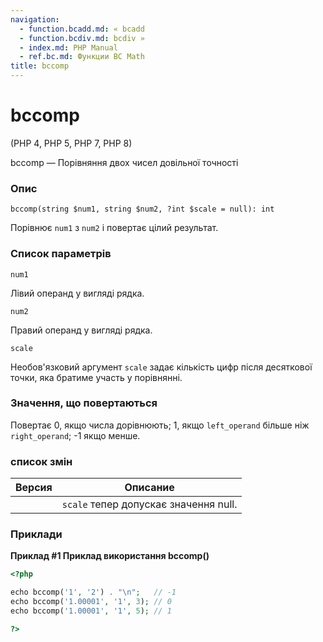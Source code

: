 ```yaml
---
navigation:
  - function.bcadd.md: « bcadd
  - function.bcdiv.md: bcdiv »
  - index.md: PHP Manual
  - ref.bc.md: Функции BC Math
title: bccomp
---
```

# bccomp

(PHP 4, PHP 5, PHP 7, PHP 8)

bccomp — Порівняння двох чисел довільної точності

### Опис

```methodsynopsis
bccomp(string $num1, string $num2, ?int $scale = null): int
```

Порівнює `num1` з `num2` і повертає цілий результат.

### Список параметрів

`num1`

Лівий операнд у вигляді рядка.

`num2`

Правий операнд у вигляді рядка.

`scale`

Необов'язковий аргумент `scale` задає кількість цифр після десяткової точки, яка братиме участь у порівнянні.

### Значення, що повертаються

Повертає 0, якщо числа дорівнюють; 1, якщо `left_operand` більше ніж `right_operand`; -1 якщо менше.

### список змін

| Версия | Описание |
| --- | --- |
|  | `scale` тепер допускає значення null. |

### Приклади

**Приклад #1 Приклад використання **bccomp()****

```php
<?php

echo bccomp('1', '2') . "\n";   // -1
echo bccomp('1.00001', '1', 3); // 0
echo bccomp('1.00001', '1', 5); // 1

?>
```
